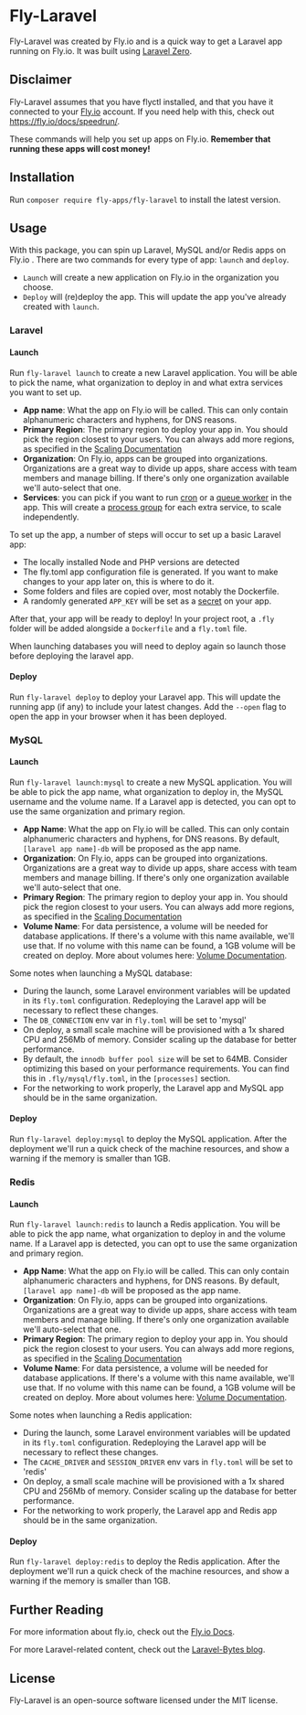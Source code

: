 # Fly-Laravel

Fly-Laravel was created by Fly.io and is a quick way to get a Laravel app running on Fly.io. It was built using [Laravel Zero](https://laravel-zero.com).

## Disclaimer

Fly-Laravel assumes that you have flyctl installed, and that you have it connected to your [Fly.io](https://www.fly.io) account. If you need help with this, check out  https://fly.io/docs/speedrun/.

These commands will help you set up apps on Fly.io. **Remember that running these apps will cost money!**

## Installation 

Run `composer require fly-apps/fly-laravel` to install the latest version.

## Usage 

With this package, you can spin up Laravel, MySQL and/or Redis apps on Fly.io . There are two commands for every type of app: `launch` and `deploy`. 

- `Launch` will create a new application on Fly.io in the organization you choose. 
- `Deploy` will (re)deploy the app. This will update the app you've already created with `launch`. 

### Laravel

#### Launch

Run `fly-laravel launch` to create a new Laravel application. You will be able to pick the name, what organization to deploy in and what extra services you want to set up.
- **App name**: What the app on Fly.io will be called. This can only contain alphanumeric characters and hyphens, for DNS reasons.
- **Primary Region**: The primary region to deploy your app in. You should pick the region closest to your users. You can always add more regions, as specified in the [Scaling Documentation](https://fly.io/docs/apps/scale-count/#add-a-new-region)
- **Organization**: On Fly.io, apps can be grouped into organizations. Organizations are a great way to divide up apps, share access with team members and manage billing. If there's only one organization available we'll auto-select that one.
- **Services**: you can pick if you want to run [cron](https://laravel.com/docs/10.x/scheduling) or a [queue worker](https://laravel.com/docs/10.x/queues#main-content) in the app. This will create a [process group](https://fly.io/docs/apps/processes/) for each extra service, to scale independently. 

To set up the app, a number of steps will occur to set up a basic Laravel app: 
- The locally installed Node and PHP versions are detected
- The fly.toml app configuration file is generated. If you want to make changes to your app later on, this is where to do it. 
- Some folders and files are copied over, most notably the Dockerfile.
- A randomly generated `APP_KEY` will be set as a [secret](https://fly.io/docs/reference/secrets/) on your app. 

After that, your app will be ready to deploy! In your project root, a `.fly` folder will be added alongside a `Dockerfile` and a `fly.toml` file. 

When launching databases you will need to deploy again so launch those before deploying the laravel app. 

#### Deploy

Run `fly-laravel deploy` to deploy your Laravel app. This will update the running app (if any) to include your latest changes. Add the `--open` flag to open the app in your browser when it has been deployed. 

### MySQL

#### Launch

Run `fly-laravel launch:mysql` to create a new MySQL application. You will be able to pick the app name, what organization to deploy in, the MySQL username and the volume name. If a Laravel app is detected, you can opt to use the same organization and primary region.
- **App Name**: What the app on Fly.io will be called. This can only contain alphanumeric characters and hyphens, for DNS reasons. By default, `[laravel app name]-db` will be proposed as the app name. 
- **Organization**: On Fly.io, apps can be grouped into organizations. Organizations are a great way to divide up apps, share access with team members and manage billing. If there's only one organization available we'll auto-select that one.
- **Primary Region**: The primary region to deploy your app in. You should pick the region closest to your users. You can always add more regions, as specified in the [Scaling Documentation](https://fly.io/docs/apps/scale-count/#add-a-new-region) 
- **Volume Name**: For data persistence, a volume will be needed for database applications. If there's a volume with this name available, we'll use that. If no volume with this name can be found, a 1GB volume will be created on deploy. More about volumes here: [Volume Documentation](https://fly.io/docs/reference/volumes/). 

Some notes when launching a MySQL database: 
- During the launch, some Laravel environment variables will be updated in its `fly.toml` configuration. Redeploying the Laravel app will be necessary to reflect these changes.
- The `DB_CONNECTION` env var in `fly.toml` will be set to 'mysql'
- On deploy, a small scale machine will be provisioned with a 1x shared CPU and 256Mb of memory. Consider scaling up the database for better performance.
- By default, the `innodb buffer pool size` will be set to 64MB. Consider optimizing this based on your performance requirements. You can find this in `.fly/mysql/fly.toml`, in the `[processes]` section.
- For the networking to work properly, the Laravel app and MySQL app should be in the same organization.

#### Deploy

Run `fly-laravel deploy:mysql` to deploy the MySQL application. After the deployment we'll run a quick check of the machine resources, and show a warning if the memory is smaller than 1GB.

### Redis

#### Launch

Run `fly-laravel launch:redis` to launch a Redis application. You will be able to pick the app name, what organization to deploy in and the volume name. If a Laravel app is detected, you can opt to use the same organization and primary region.
- **App Name**: What the app on Fly.io will be called. This can only contain alphanumeric characters and hyphens, for DNS reasons. By default, `[laravel app name]-db` will be proposed as the app name.
- **Organization**: On Fly.io, apps can be grouped into organizations. Organizations are a great way to divide up apps, share access with team members and manage billing. If there's only one organization available we'll auto-select that one.
- **Primary Region**: The primary region to deploy your app in. You should pick the region closest to your users. You can always add more regions, as specified in the [Scaling Documentation](https://fly.io/docs/apps/scale-count/#add-a-new-region)
- **Volume Name**: For data persistence, a volume will be needed for database applications. If there's a volume with this name available, we'll use that. If no volume with this name can be found, a 1GB volume will be created on deploy. More about volumes here: [Volume Documentation](https://fly.io/docs/reference/volumes/).

Some notes when launching a Redis application:
- During the launch, some Laravel environment variables will be updated in its `fly.toml` configuration. Redeploying the Laravel app will be necessary to reflect these changes.
- The `CACHE_DRIVER` and `SESSION_DRIVER` env vars in `fly.toml` will be set to 'redis'
- On deploy, a small scale machine will be provisioned with a 1x shared CPU and 256Mb of memory. Consider scaling up the database for better performance.
- For the networking to work properly, the Laravel app and Redis app should be in the same organization.

#### Deploy

Run `fly-laravel deploy:redis` to deploy the Redis application. After the deployment we'll run a quick check of the machine resources, and show a warning if the memory is smaller than 1GB.

## Further Reading
For more information about fly.io, check out the [Fly.io Docs](https://fly.io/docs/).

For more Laravel-related content, check out the [Laravel-Bytes blog](https://fly.io/laravel-bytes/).

## License

Fly-Laravel is an open-source software licensed under the MIT license.
